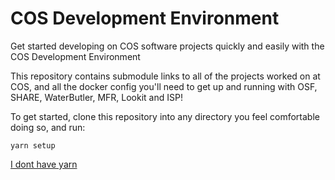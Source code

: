 # COS Development Environment

Get started developing on COS software projects quickly and easily with the COS Development Environment

This repository contains submodule links to all of the projects worked on at COS, and all the docker config you'll need to get up and running with OSF, SHARE, WaterButler, MFR, Lookit and ISP!

To get started, clone this repository into any directory you feel comfortable doing so, and run:

```
yarn setup
```

[I dont have yarn](http://yarnpkg.com)
